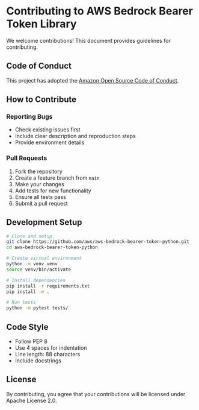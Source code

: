 # Contributing to AWS Bedrock Bearer Token Library

We welcome contributions! This document provides guidelines for contributing.

## Code of Conduct

This project has adopted the [Amazon Open Source Code of Conduct](https://aws.github.io/code-of-conduct).

## How to Contribute

### Reporting Bugs
- Check existing issues first
- Include clear description and reproduction steps
- Provide environment details

### Pull Requests
1. Fork the repository
2. Create a feature branch from `main`
3. Make your changes
4. Add tests for new functionality
5. Ensure all tests pass
6. Submit a pull request

## Development Setup

```bash
# Clone and setup
git clone https://github.com/aws/aws-bedrock-bearer-token-python.git
cd aws-bedrock-bearer-token-python

# Create virtual environment
python -m venv venv
source venv/bin/activate

# Install dependencies
pip install -r requirements.txt
pip install -e .

# Run tests
python -m pytest tests/
```

## Code Style
- Follow PEP 8
- Use 4 spaces for indentation
- Line length: 88 characters
- Include docstrings

## License
By contributing, you agree that your contributions will be licensed under Apache License 2.0.
